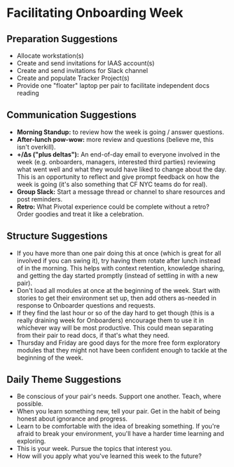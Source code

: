 # Facilitating Onboarding Week
## Preparation Suggestions
* Allocate workstation(s)
* Create and send invitations for IAAS account(s)
* Create and send invitations for Slack channel
* Create and populate Tracker Project(s)
* Provide one "floater" laptop per pair to facilitate independent docs reading

## Communication Suggestions
* **Morning Standup:** to review how the week is going / answer questions.
* **After-lunch pow-wow:** more review and questions (believe me, this isn't overkill).
* **+/∆s ("plus deltas"):** An end-of-day email to everyone involved in the week (e.g. onboarders, managers, interested third parties) reviewing what went well and what they would have liked to change about the day. This is an opportunity to reflect and give prompt feedback on how the week is going (it's also something that CF NYC teams do for real).
* **Group Slack:** Start a message thread or channel to share resources and post reminders.
* **Retro:** What Pivotal experience could be complete without a retro? Order goodies and treat it like a celebration.

## Structure Suggestions
* If you have more than one pair doing this at once (which is great for all involved if you can swing it), try having them rotate after lunch instead of in the morning. This helps with context retention, knowledge sharing, and getting the day started promptly (instead of settling in with a new pair).
* Don't load all modules at once at the beginning of the week. Start with stories to get their environment set up, then add others as-needed in response to Onboarder questions and requests.
* If they find the last hour or so of the day hard to get though (this is a really draining week for Onboarders) encourage them to use it in whichever way will be most productive. This could mean separating from their pair to read docs, if that's what they need.
* Thursday and Friday are good days for the more free form exploratory modules that they might not have been confident enough to tackle at the beginning of the week.

## Daily Theme Suggestions
* Be conscious of your pair's needs. Support one another. Teach, where possible.
* When you learn something new, tell your pair. Get in the habit of being honest about ignorance and progress.
* Learn to be comfortable with the idea of breaking something. If you're afraid to break your environment, you'll have a harder time learning and exploring.
* This is your week. Pursue the topics that interest you.
* How will you apply what you've learned this week to the future?
